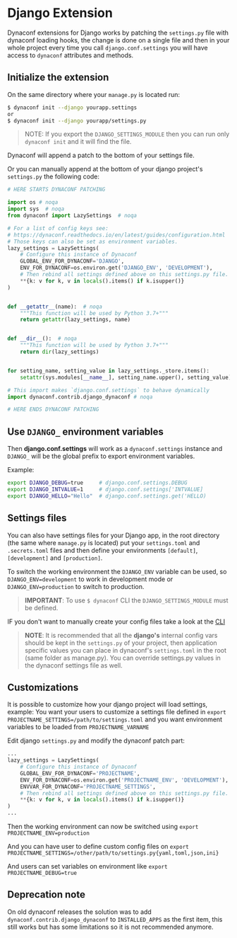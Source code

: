 # Django Extension

Dynaconf extensions for Django works by patching the `settings.py` file with dynaconf loading hooks, the change is done on a single file and then in your whole project every time you call `django.conf.settings` you will have access to `dynaconf` attributes and methods.

## Initialize the extension

On the same directory where your `manage.py` is located run:

```bash
$ dynaconf init --django yourapp.settings
or
$ dynaconf init --django yourapp/settings.py
```

> NOTE: If you export the `DJANGO_SETTINGS_MODULE` then you can run only `dynaconf init` and it will find the file.

Dynaconf will append a patch to the bottom of your settings file.

Or you can manually append at the bottom of your django project's `settings.py` the following code:

```python
# HERE STARTS DYNACONF PATCHING

import os # noqa
import sys  # noqa
from dynaconf import LazySettings  # noqa

# For a list of config keys see:
# https://dynaconf.readthedocs.io/en/latest/guides/configuration.html
# Those keys can also be set as environment variables.
lazy_settings = LazySettings(
    # Configure this instance of Dynaconf
    GLOBAL_ENV_FOR_DYNACONF='DJANGO',
    ENV_FOR_DYNACONF=os.environ.get('DJANGO_ENV', 'DEVELOPMENT'),
    # Then rebind all settings defined above on this settings.py file.
    **{k: v for k, v in locals().items() if k.isupper()}
)


def __getattr__(name):  # noqa
    """This function will be used by Python 3.7+"""
    return getattr(lazy_settings, name)


def __dir__():  # noqa
    """This function will be used by Python 3.7+"""
    return dir(lazy_settings)


for setting_name, setting_value in lazy_settings._store.items():
    setattr(sys.modules[__name__], setting_name.upper(), setting_value)

# This import makes `django.conf.settings` to behave dynamically
import dynaconf.contrib.django_dynaconf # noqa

# HERE ENDS DYNACONF PATCHING
```

## Use `DJANGO_` environment variables

Then **django.conf.settings** will work as a `dynaconf.settings` instance and `DJANGO_` will be the global prefix to export environment variables.

Example:

```bash
export DJANGO_DEBUG=true     # django.conf.settings.DEBUG
export DJANGO_INTVALUE=1     # django.conf.settings['INTVALUE]
export DJANGO_HELLO="Hello"  # django.conf.settings.get('HELLO)
```

## Settings files

You can also have settings files for your Django app, in the root directory (the same where `manage.py` is located) put your `settings.toml` and `.secrets.toml` files and then define your environments `[default]`, `[development]` and `[production]`.

To switch the working environment the `DJANGO_ENV` variable can be used, so `DJANGO_ENV=development` to work
in development mode or `DJANGO_ENV=production` to switch to production.

> **IMPORTANT**: To use `$ dynaconf` CLI the `DJANGO_SETTINGS_MODULE` must be defined.

IF you don't want to manually create your config files take a look at the [CLI](cli.html)

> **NOTE**: It is recommended that all the **django's** internal config vars should be kept in the `settings.py` of your project, then application specific values you can  place in dynaconf's `settings.toml` in the root (same folder as manage.py). You can override settings.py values in the dynaconf settings file as well.

## Customizations

It is possible to customize how your django project will load settings, example: You want your users to customize a settings file defined in `export PROJECTNAME_SETTINGS=/path/to/settings.toml` and you want environment variables to be loaded from `PROJECTNAME_VARNAME`

Edit django `settings.py` and modify the dynaconf patch part:

```python
...
lazy_settings = LazySettings(
    # Configure this instance of Dynaconf
    GLOBAL_ENV_FOR_DYNACONF='PROJECTNAME',
    ENV_FOR_DYNACONF=os.environ.get('PROJECTNAME_ENV', 'DEVELOPMENT'),
    ENVVAR_FOR_DYNACONF='PROJECTNAME_SETTINGS',
    # Then rebind all settings defined above on this settings.py file.
    **{k: v for k, v in locals().items() if k.isupper()}
)
...
```

Then the working environment can now be switched using `export PROJECTNAME_ENV=production`

And you can have user to define custom config files on `export PROJECTNAME_SETTINGS=/other/path/to/settings.py{yaml,toml,json,ini}`

And users can set variables on environment like `export PROJECTNAME_DEBUG=true`

## Deprecation note

On old dynaconf releases the solution was to add `dynaconf.contrib.django_dynaconf` to `INSTALLED_APPS` as the first item, this still works but has some limitations so it is not recommended anymore.
